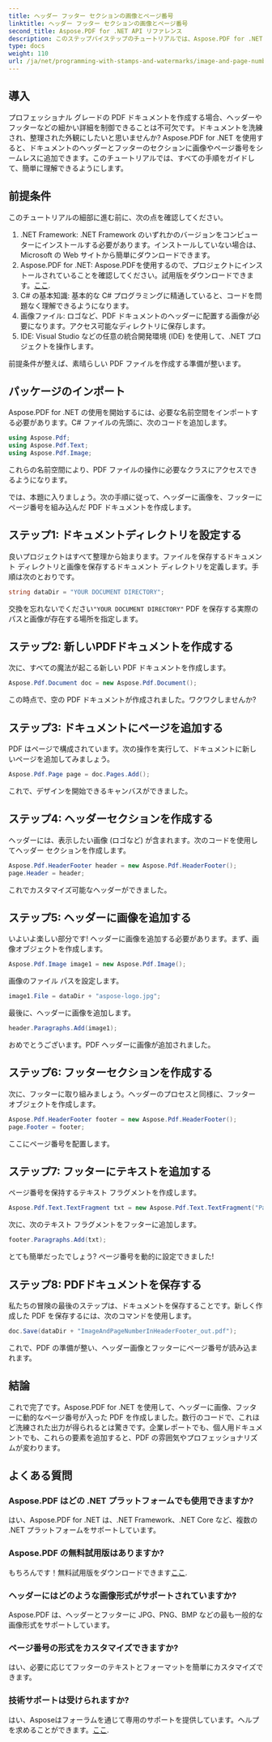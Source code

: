 ```yaml
---
title: ヘッダー フッター セクションの画像とページ番号
linktitle: ヘッダー フッター セクションの画像とページ番号
second_title: Aspose.PDF for .NET API リファレンス
description: このステップバイステップのチュートリアルでは、Aspose.PDF for .NET を使用して PDF のヘッダーとフッターに画像とページ番号を追加する方法を学習します。
type: docs
weight: 110
url: /ja/net/programming-with-stamps-and-watermarks/image-and-page-number-in-header-footer-section/
---
```

## 導入

プロフェッショナル グレードの PDF ドキュメントを作成する場合、ヘッダーやフッターなどの細かい詳細を制御できることは不可欠です。ドキュメントを洗練され、整理された外観にしたいと思いませんか? Aspose.PDF for .NET を使用すると、ドキュメントのヘッダーとフッターのセクションに画像やページ番号をシームレスに追加できます。このチュートリアルでは、すべての手順をガイドして、簡単に理解できるようにします。

## 前提条件

このチュートリアルの細部に進む前に、次の点を確認してください。

1. .NET Framework: .NET Framework のいずれかのバージョンをコンピューターにインストールする必要があります。インストールしていない場合は、Microsoft の Web サイトから簡単にダウンロードできます。
2.  Aspose.PDF for .NET: Aspose.PDFを使用するので、プロジェクトにインストールされていることを確認してください。試用版をダウンロードできます。[ここ](https://releases.aspose.com/pdf/net/).
3. C# の基本知識: 基本的な C# プログラミングに精通していると、コードを問題なく理解できるようになります。
4. 画像ファイル: ロゴなど、PDF ドキュメントのヘッダーに配置する画像が必要になります。アクセス可能なディレクトリに保存します。 
5. IDE: Visual Studio などの任意の統合開発環境 (IDE) を使用して、.NET プロジェクトを操作します。

前提条件が整えば、素晴らしい PDF ファイルを作成する準備が整います。

## パッケージのインポート

Aspose.PDF for .NET の使用を開始するには、必要な名前空間をインポートする必要があります。C# ファイルの先頭に、次のコードを追加します。

```csharp
using Aspose.Pdf;
using Aspose.Pdf.Text;
using Aspose.Pdf.Image;
```

これらの名前空間により、PDF ファイルの操作に必要なクラスにアクセスできるようになります。

では、本題に入りましょう。次の手順に従って、ヘッダーに画像を、フッターにページ番号を組み込んだ PDF ドキュメントを作成します。

## ステップ1: ドキュメントディレクトリを設定する

良いプロジェクトはすべて整理から始まります。ファイルを保存するドキュメント ディレクトリと画像を保存するドキュメント ディレクトリを定義します。手順は次のとおりです。

```csharp
string dataDir = "YOUR DOCUMENT DIRECTORY";
```

交換を忘れないでください`"YOUR DOCUMENT DIRECTORY"` PDF を保存する実際のパスと画像が存在する場所を指定します。

## ステップ2: 新しいPDFドキュメントを作成する

次に、すべての魔法が起こる新しい PDF ドキュメントを作成します。

```csharp
Aspose.Pdf.Document doc = new Aspose.Pdf.Document();
```

この時点で、空の PDF ドキュメントが作成されました。ワクワクしませんか?

## ステップ3: ドキュメントにページを追加する

PDF はページで構成されています。次の操作を実行して、ドキュメントに新しいページを追加してみましょう。

```csharp
Aspose.Pdf.Page page = doc.Pages.Add();
```

これで、デザインを開始できるキャンバスができました。

## ステップ4: ヘッダーセクションを作成する

ヘッダーには、表示したい画像 (ロゴなど) が含まれます。次のコードを使用してヘッダー セクションを作成します。

```csharp
Aspose.Pdf.HeaderFooter header = new Aspose.Pdf.HeaderFooter();
page.Header = header;
```

これでカスタマイズ可能なヘッダーができました。

## ステップ5: ヘッダーに画像を追加する

いよいよ楽しい部分です! ヘッダーに画像を追加する必要があります。まず、画像オブジェクトを作成します。

```csharp
Aspose.Pdf.Image image1 = new Aspose.Pdf.Image();
```

画像のファイル パスを設定します。

```csharp
image1.File = dataDir + "aspose-logo.jpg";
```

最後に、ヘッダーに画像を追加します。

```csharp
header.Paragraphs.Add(image1);
```

おめでとうございます。PDF ヘッダーに画像が追加されました。

## ステップ6: フッターセクションを作成する

次に、フッターに取り組みましょう。ヘッダーのプロセスと同様に、フッター オブジェクトを作成します。

```csharp
Aspose.Pdf.HeaderFooter footer = new Aspose.Pdf.HeaderFooter();
page.Footer = footer;
```

ここにページ番号を配置します。 

## ステップ7: フッターにテキストを追加する

ページ番号を保持するテキスト フラグメントを作成します。

```csharp
Aspose.Pdf.Text.TextFragment txt = new Aspose.Pdf.Text.TextFragment("Page: ($p of $P ) ");
```

次に、次のテキスト フラグメントをフッターに追加します。

```csharp
footer.Paragraphs.Add(txt);
```

とても簡単だったでしょう? ページ番号を動的に設定できました!

## ステップ8: PDFドキュメントを保存する

私たちの冒険の最後のステップは、ドキュメントを保存することです。新しく作成した PDF を保存するには、次のコマンドを使用します。

```csharp
doc.Save(dataDir + "ImageAndPageNumberInHeaderFooter_out.pdf");
```

これで、PDF の準備が整い、ヘッダー画像とフッターにページ番号が読み込まれます。

## 結論

これで完了です。Aspose.PDF for .NET を使用して、ヘッダーに画像、フッターに動的なページ番号が入った PDF を作成しました。数行のコードで、これほど洗練された出力が得られるとは驚きです。企業レポートでも、個人用ドキュメントでも、これらの要素を追加すると、PDF の雰囲気やプロフェッショナリズムが変わります。

## よくある質問

### Aspose.PDF はどの .NET プラットフォームでも使用できますか?
はい、Aspose.PDF for .NET は、.NET Framework、.NET Core など、複数の .NET プラットフォームをサポートしています。

### Aspose.PDF の無料試用版はありますか?
もちろんです！無料試用版をダウンロードできます[ここ](https://releases.aspose.com/).

### ヘッダーにはどのような画像形式がサポートされていますか?
Aspose.PDF は、ヘッダーとフッターに JPG、PNG、BMP などの最も一般的な画像形式をサポートしています。

### ページ番号の形式をカスタマイズできますか?
はい、必要に応じてフッターのテキストとフォーマットを簡単にカスタマイズできます。

### 技術サポートは受けられますか?
はい、Asposeはフォーラムを通じて専用のサポートを提供しています。ヘルプを求めることができます。[ここ](https://forum.aspose.com/c/pdf/10).